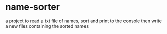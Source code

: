 # name-sorter
a project to read a txt file of names, sort and print to the console then write a new files containing the sorted names
